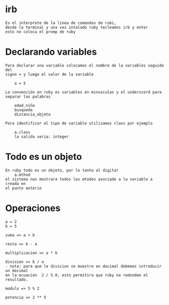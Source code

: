 # irb

    Es el interprete de la linea de comandos de rubi,
    desde la terminal y una vez intalado ruby tecleamos irb y enter
    esto no coloca el promp de ruby

# Declarando variables

    Para declarar una variable colocamos el nombre de la variables seguido del
    signo = y luego el valor de la variable

        a = 5

    La convención en ruby es variables en minusculas y el underscord para separar las palabras

        edad_niño
        busqueda
        distancia_objeto

    Para identificar el tipo de variable utilizamos class por ejemplo

        a.class
        la salida seria: integer
# Todo es un objeto

    En ruby todo es un objeto, por lo tanto al digitar
        a.mthod
    el sistema nos mostrara todos los mtodos asociado a la variable a creada en
    el punto anterio

# Operaciones

    a = 2
    b = 5

    suma => a + b

    resta => b - a

    multiplicacion => a * b

    division => b / a
    - nota: para que le divicion se muestre en decimal debemos introducir un decimal
    en la ecuacion  2 / 5.0, esto permitira que ruby no redondee el resultado.

    modulo => 5 % 2

    potencia => 2 ** 5
